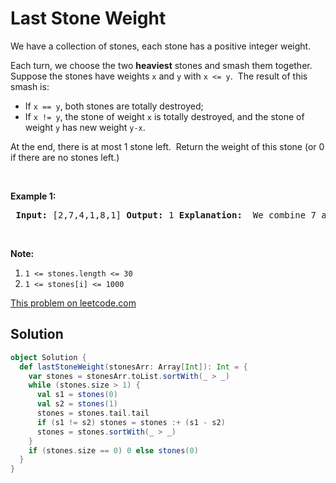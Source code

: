 # Last Stone Weight

<p>We have a collection of stones, each stone&nbsp;has a positive integer weight.</p> <p>Each turn, we choose the two <strong>heaviest</strong>&nbsp;stones&nbsp;and smash them together.&nbsp; Suppose the stones have weights <code>x</code> and <code>y</code> with <code>x &lt;= y</code>.&nbsp; The result of this smash is:</p> <ul> <li>If <code>x == y</code>, both stones are totally destroyed;</li> <li>If <code>x != y</code>, the stone of weight <code>x</code> is totally destroyed, and the stone of weight <code>y</code> has new weight <code>y-x</code>.</li> </ul> <p>At the end, there is at most 1 stone left.&nbsp; Return the weight of this stone (or 0 if there are no stones left.)</p> <p>&nbsp;</p> <p><strong>Example 1:</strong></p> <pre> <strong>Input: </strong>[2,7,4,1,8,1] <strong>Output: </strong>1 <strong>Explanation: </strong> We combine 7 and 8 to get 1 so the array converts to [2,4,1,1,1] then, we combine 2 and 4 to get 2 so the array converts to [2,1,1,1] then, we combine 2 and 1 to get 1 so the array converts to [1,1,1] then, we combine 1 and 1 to get 0 so the array converts to [1] then that&#39;s the value of last stone.</pre> <p>&nbsp;</p> <p><strong>Note:</strong></p> <ol> <li><code>1 &lt;= stones.length &lt;= 30</code></li> <li><code>1 &lt;= stones[i] &lt;= 1000</code></li> </ol>

[This problem on leetcode.com](https://leetcode.com/problems/last-stone-weight/)

## Solution

```scala
object Solution {
  def lastStoneWeight(stonesArr: Array[Int]): Int = {
    var stones = stonesArr.toList.sortWith(_ > _)
    while (stones.size > 1) {
      val s1 = stones(0)
      val s2 = stones(1)
      stones = stones.tail.tail
      if (s1 != s2) stones = stones :+ (s1 - s2)
      stones = stones.sortWith(_ > _)
    }
    if (stones.size == 0) 0 else stones(0)
  }
}
```

